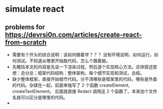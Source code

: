 # simulate react
## problems for https://devrsi0n.com/articles/create-react-from-scratch
* 需要有个开头的综合说明：该如何跟着学？？？ 没有环境说明，如何运行，如何测试。不知道从哪里开始敲代码，怎么个跟着敲。
* 先概括本文的内容是先说一下渲染过程，然后逐个实现核心方法。总体叙述思想：总分总；框架代码结构：整体架构，每个细节实现和测试，总结。
* 缺少整体框架，直接开始细节代码。分不清哪些是框架里的代码，哪些是外面的代码。杂揉在一起，前面单独写了 2 个函数 createElement, createTextElement。 后面就直接 Redact 调用这 2 个函数了。本来加个文件名就可以区分是哪里的代码。
* 